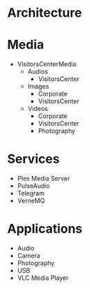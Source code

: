 # Architecture

# Media

- VisitorsCenterMedia
  - Audios
    - VisitorsCenter
  - Images
    - Corporate
    - VisitorsCenter
  - Videos
    - Corporate
    - VisitorsCenter
    - Photography

# Services

- Plex Media Server
- PulseAudio
- Telegram
- VerneMQ

# Applications

- Audio
- Camera
- Photography
- USB
- VLC Media Player